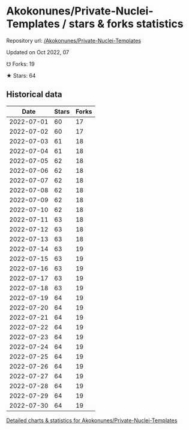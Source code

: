 # Akokonunes/Private-Nuclei-Templates / stars & forks statistics

Repository url: [/Akokonunes/Private-Nuclei-Templates](https://github.com/Akokonunes/Private-Nuclei-Templates)

Updated on Oct 2022, 07

☋ Forks: 19

★ Stars: 64

## Historical data
| Date | Stars | Forks |
|------|-------|-------|
| 2022-07-01 | 60 | 17 | 
| 2022-07-02 | 60 | 17 | 
| 2022-07-03 | 61 | 18 | 
| 2022-07-04 | 61 | 18 | 
| 2022-07-05 | 62 | 18 | 
| 2022-07-06 | 62 | 18 | 
| 2022-07-07 | 62 | 18 | 
| 2022-07-08 | 62 | 18 | 
| 2022-07-09 | 62 | 18 | 
| 2022-07-10 | 62 | 18 | 
| 2022-07-11 | 63 | 18 | 
| 2022-07-12 | 63 | 18 | 
| 2022-07-13 | 63 | 18 | 
| 2022-07-14 | 63 | 19 | 
| 2022-07-15 | 63 | 19 | 
| 2022-07-16 | 63 | 19 | 
| 2022-07-17 | 63 | 19 | 
| 2022-07-18 | 63 | 19 | 
| 2022-07-19 | 64 | 19 | 
| 2022-07-20 | 64 | 19 | 
| 2022-07-21 | 64 | 19 | 
| 2022-07-22 | 64 | 19 | 
| 2022-07-23 | 64 | 19 | 
| 2022-07-24 | 64 | 19 | 
| 2022-07-25 | 64 | 19 | 
| 2022-07-26 | 64 | 19 | 
| 2022-07-27 | 64 | 19 | 
| 2022-07-28 | 64 | 19 | 
| 2022-07-29 | 64 | 19 | 
| 2022-07-30 | 64 | 19 | 


[Detailed charts & statistics for Akokonunes/Private-Nuclei-Templates](https://reviewgithub.com/rep/Akokonunes/Private-Nuclei-Templates)
